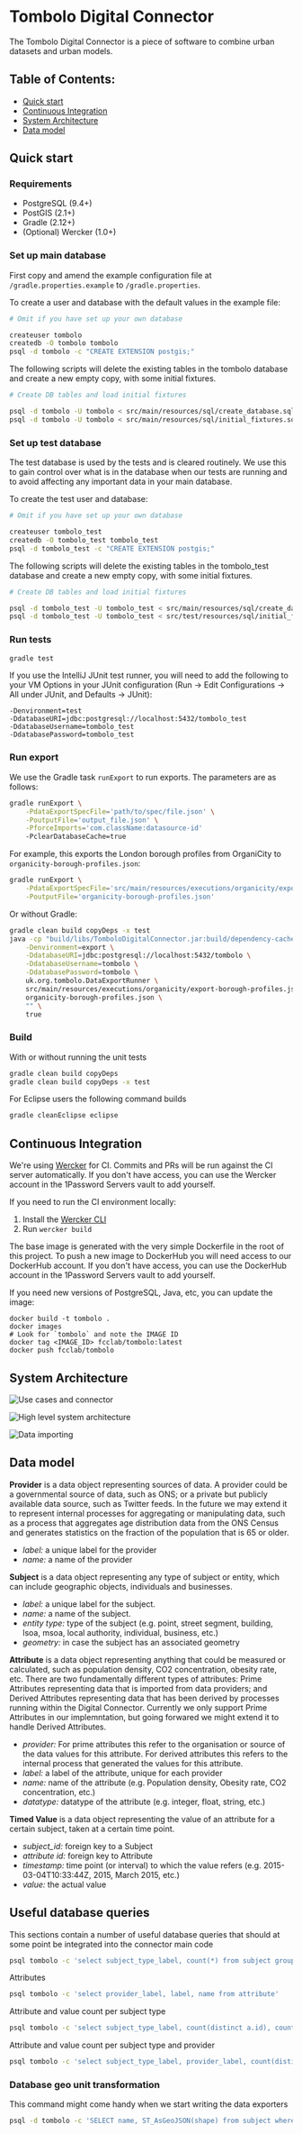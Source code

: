 # Tombolo Digital Connector

The Tombolo Digital Connector is a piece of software to combine urban datasets
and urban models.

## Table of Contents:

* [Quick start](#quick-start)
* [Continuous Integration](#continuous-integration)
* [System Architecture](#system-architecture)
* [Data model](#data-model)

## Quick start

### Requirements
* PostgreSQL (9.4+)
* PostGIS (2.1+)
* Gradle (2.12+)
* (Optional) Wercker (1.0+)

### Set up main database

First copy and amend the example configuration file at
`/gradle.properties.example` to
`/gradle.properties`.

To create a user and database with the default values in the example file:

```bash
# Omit if you have set up your own database

createuser tombolo
createdb -O tombolo tombolo
psql -d tombolo -c "CREATE EXTENSION postgis;"
```

The following scripts will delete the existing tables in the tombolo database
and create a new empty copy, with some initial fixtures.

```bash
# Create DB tables and load initial fixtures

psql -d tombolo -U tombolo < src/main/resources/sql/create_database.sql
psql -d tombolo -U tombolo < src/main/resources/sql/initial_fixtures.sql
```

### Set up test database

The test database is used by the tests and is cleared routinely. We use this
to gain control over what is in the database when our tests are running and
to avoid affecting any important data in your main database.

To create the test user and database:

```bash
# Omit if you have set up your own database

createuser tombolo_test
createdb -O tombolo_test tombolo_test
psql -d tombolo_test -c "CREATE EXTENSION postgis;"
```

The following scripts will delete the existing tables in the tombolo_test database
and create a new empty copy, with some initial fixtures.

```bash
# Create DB tables and load initial fixtures

psql -d tombolo_test -U tombolo_test < src/main/resources/sql/create_database.sql
psql -d tombolo_test -U tombolo_test < src/test/resources/sql/initial_fixtures.sql
```

### Run tests

```bash
gradle test
```

If you use the IntelliJ JUnit test runner, you will need to add the following to your
VM Options in your JUnit configuration (Run -> Edit Configurations -> All under JUnit,
and Defaults -> JUnit):

```
-Denvironment=test
-DdatabaseURI=jdbc:postgresql://localhost:5432/tombolo_test
-DdatabaseUsername=tombolo_test
-DdatabasePassword=tombolo_test
```

### Run export

We use the Gradle task `runExport` to run exports. The parameters are as follows:

```bash
gradle runExport \
    -PdataExportSpecFile='path/to/spec/file.json' \
    -PoutputFile='output_file.json' \
    -PforceImports='com.className:datasource-id'
    -PclearDatabaseCache=true
```

For example, this exports the London borough profiles from OrganiCity to `organicity-borough-profiles.json`:

```bash
gradle runExport \
    -PdataExportSpecFile='src/main/resources/executions/organicity/export-borough-profiles.json' \
    -PoutputFile='organicity-borough-profiles.json'
```

Or without Gradle:

```bash
gradle clean build copyDeps -x test
java -cp "build/libs/TomboloDigitalConnector.jar:build/dependency-cache/*" \
    -Denvironment=export \
    -DdatabaseURI=jdbc:postgresql://localhost:5432/tombolo \
    -DdatabaseUsername=tombolo \
    -DdatabasePassword=tombolo \
	uk.org.tombolo.DataExportRunner \
	src/main/resources/executions/organicity/export-borough-profiles.json \
	organicity-borough-profiles.json \
	"" \
	true
```

### Build

With or without running the unit tests

```bash
gradle clean build copyDeps
gradle clean build copyDeps -x test
```

For Eclipse users the following command builds

```bash
gradle cleanEclipse eclipse
```

## Continuous Integration

We're using [Wercker](http://wercker.com/) for CI. Commits and PRs will be run
against the CI server automatically. If you don't have access, you can use the
Wercker account in the 1Password Servers vault to add yourself.

If you need to run the CI environment locally:

1. Install the [Wercker CLI](http://wercker.com/cli/install)
2. Run `wercker build`

The base image is generated with the very simple Dockerfile in the root of this
project. To push a new image to DockerHub you will need access to our DockerHub
account. If you don't have access, you can use the DockerHub account in the
1Password Servers vault to add yourself.

If you need new versions of PostgreSQL, Java, etc, you can update the image:

```
docker build -t tombolo .
docker images
# Look for `tombolo` and note the IMAGE ID
docker tag <IMAGE_ID> fcclab/tombolo:latest
docker push fcclab/tombolo
```

## System Architecture

![Use cases and connector](documentation/images/use-cases-connector.png)

![High level system architecture](documentation/images/high-level-system-architecture.png)

![Data importing](documentation/images/data-importing.png)

## Data model

**Provider** is a data object representing sources of data. 
A provider could be a governmental source of data, such as ONS; 
or a private but publicly available data source, such as Twitter feeds. 
In the future we may extend it to represent internal processes for aggregating or manipulating data, 
such as a process that aggregates age distribution data from the ONS Census 
and generates statistics on the fraction of the population that is 65 or older.

* _label:_ a unique label for the provider
* _name:_ a name of the provider


**Subject** is a data object representing any type of subject or entity, 
which can include geographic objects, individuals and businesses. 

* _label:_ a unique label for the subject.
* _name:_ a name of the subject.
* _entity type:_ type of the subject (e.g. point, street segment, building, lsoa, msoa, local authority, individual, business, etc.)
* _geometry:_ in case the subject has an associated geometry

**Attribute** is a data object representing anything that could be measured or calculated, 
such as population density, CO2 concentration, obesity rate, etc. 
There are two fundamentally different types of attributes: 
Prime Attributes representing data that is imported from data providers; 
and Derived Attributes representing data that has been derived by processes running within the Digital Connector.
Currently we only support Prime Attributes in our implemntation, 
but going forwared we might extend it to handle Derived Attributes.

* _provider:_ For prime attributes this refer to the organisation or source of the data values for this attribute. 
For derived attributes this refers to the internal process that generated the values for this attribute.
* _label:_ a label of the attribute, unique for each provider
* _name:_ name of the attribute (e.g. Population density, Obesity rate, CO2 concentration, etc.)
* _datatype:_ datatype of the attribute (e.g. integer, float, string, etc.)

**Timed Value** is a data object representing the value of an attribute for a certain subject, taken at a certain time point.

* _subject_id:_ foreign key to a Subject
* _attribute id:_ foreign key to Attribute
* _timestamp:_ time point (or interval) to which the value refers (e.g. 2015-03-04T10:33:44Z, 2015, March 2015, etc.)
* _value:_ the actual value


## Useful database queries

This sections contain a number of useful database queries that should at some point be integrated into the connector main code

```bash
psql tombolo -c 'select subject_type_label, count(*) from subject group by subject_type_label'
```

Attributes
```bash
psql tombolo -c 'select provider_label, label, name from attribute'
```

Attribute and value count per subject type
```bash
psql tombolo -c 'select subject_type_label, count(distinct a.id), count(distinct value) as values from timed_value as tv left join subject as go on (tv.subject_id = go.id) left join attribute as a on (tv.attribute_id = a.id) group by subject_type_label'
```

Attribute and value count per subject type and provider
```bash
psql tombolo -c 'select subject_type_label, provider_label, count(distinct a.id), count(distinct value) as values from timed_value as tv left join subject as go on (tv.subject_id = go.id) left join attribute as a on (tv.attribute_id = a.id) group by subject_type_label, provider_label'
```

### Database geo unit transformation

This command might come handy when we start writing the data exporters

```bash
psql -d tombolo -c 'SELECT name, ST_AsGeoJSON(shape) from subject where limit 1'
```